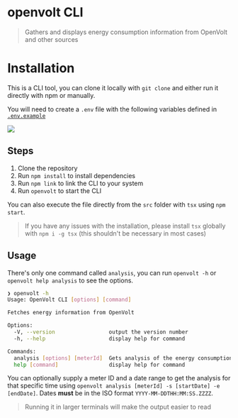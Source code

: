 # openvolt CLI

> Gathers and displays energy consumption information from OpenVolt and other sources

# Installation

This is a CLI tool, you can clone it locally with `git clone` and either run it directly with npm or manually.

You will need to create a `.env` file with the following variables defined in [`.env.example`](./.env.sample)

![](./usagegif.gif)

## Steps

1. Clone the repository
2. Run `npm install` to install dependencies
3. Run `npm link` to link the CLI to your system
4. Run `openvolt` to start the CLI

You can also execute the file directly from the `src` folder with `tsx` using `npm start`.

> If you have any issues with the installation, please install `tsx` globally with `npm i -g tsx` (this shouldn't be necessary in most cases)

## Usage

There's only one command called `analysis`, you can run `openvolt -h` or `openvolt help analysis` to see the options.

```bash
❯ openvolt -h
Usage: OpenVolt CLI [options] [command]

Fetches energy information from OpenVolt

Options:
  -V, --version                 output the version number
  -h, --help                    display help for command

Commands:
  analysis [options] [meterId]  Gets analysis of the energy consumption of a meter
  help [command]                display help for command
```

You can optionally supply a meter ID and a date range to get the analysis for that specific time using `openvolt analysis [meterId] -s [startDate] -e [endDate]`. Dates **must** be in the ISO format `YYYY-MM-DDTHH:MM:SS.ZZZZ`.

> Running it in larger terminals will make the output easier to read
